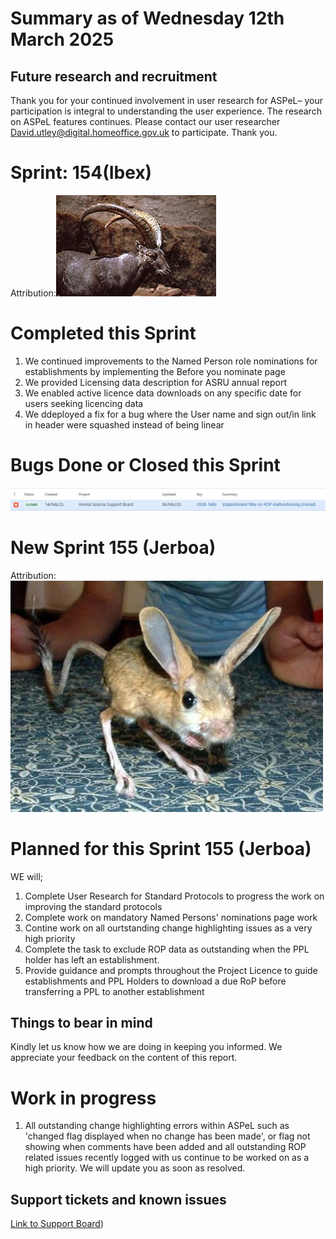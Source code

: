 # Summary as of Wednesday 12th March 2025



## Future research and recruitment 

Thank you for your continued involvement in user research for ASPeL– your participation is integral to understanding the user experience. The research on ASPeL features continues. Please contact our user researcher David.utley@digital.homeoffice.gov.uk to participate. Thank you.  
 
# Sprint: 154(Ibex)









Attribution:![T.Voekler, CC BY-SA 3.0 <https://creativecommons.org/licenses/by-sa/3.0>, via Wikimedia Commons](graphs/Ibex.jpg)

# Completed this Sprint

1) We continued improvements to the Named Person role nominations for establishments by implementing the Before you nominate page 
2) We provided Licensing data description for ASRU annual report
3) We enabled active licence data downloads on any specific date for users seeking licencing data
4) We ddeployed a fix for a bug where the User name and sign out/in link in header were squashed instead of being linear





# Bugs Done or Closed this Sprint
![bugs fixed 12022025](graphs/Bugs120325.JPG)


 














# New Sprint 155 (Jerboa)














Attribution:![Syt55, Public domain, via Wikimedia Commons](graphs/Jerboa.jpg)




# Planned for this Sprint 155 (Jerboa)
WE will;
1) Complete User Research for Standard Protocols to progress the work on improving the standard protocols
2) Complete work on mandatory Named Persons' nominations page work
3) Contine work on all ourtstanding change highlighting issues as a very high priority
4) Complete the task to exclude ROP data as outstanding when the PPL holder has left an establishment.
5) Provide guidance and prompts throughout the Project Licence to guide establishments and PPL Holders to download a due RoP before transferring a PPL to another establishment 
   
   

   

## Things to bear in mind
Kindly let us know how we are doing in keeping you informed. We appreciate your feedback on the content of this report. 


# Work in progress
1) All outstanding change highlighting errors within ASPeL such as 'changed flag displayed when no change has been made', or flag not showing when comments have been added and all outstanding ROP related issues recently logged with us continue to be worked on as a high priority. We will update you as soon as resolved. 
  

   
 
   
## Support tickets and known issues
[Link to Support Board](https://collaboration.homeoffice.gov.uk/jira/secure/RapidBoard.jspa?rapidView=1717))





  


